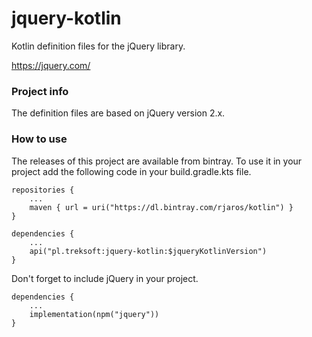 # jquery-kotlin

Kotlin definition files for the jQuery library.

https://jquery.com/

### Project info

The definition files are based on jQuery version 2.x.

### How to use

The releases of this project are available from bintray.
To use it in your project add the following code in your build.gradle.kts file.

    repositories {
        ...
        maven { url = uri("https://dl.bintray.com/rjaros/kotlin") }
    }

    dependencies {
        ...
        api("pl.treksoft:jquery-kotlin:$jqueryKotlinVersion")
    }

Don't forget to include jQuery in your project.


    dependencies {
        ...
        implementation(npm("jquery"))
    }
